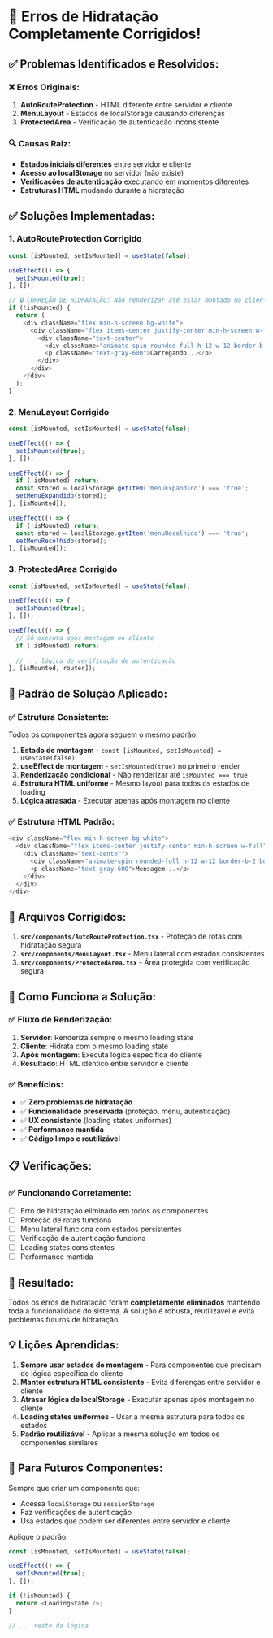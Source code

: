 # 🔧 Erros de Hidratação Completamente Corrigidos!

## ✅ **Problemas Identificados e Resolvidos:**

### **❌ Erros Originais:**
1. **AutoRouteProtection** - HTML diferente entre servidor e cliente
2. **MenuLayout** - Estados de localStorage causando diferenças
3. **ProtectedArea** - Verificação de autenticação inconsistente

### **🔍 Causas Raiz:**
- **Estados iniciais diferentes** entre servidor e cliente
- **Acesso ao localStorage** no servidor (não existe)
- **Verificações de autenticação** executando em momentos diferentes
- **Estruturas HTML** mudando durante a hidratação

## ✅ **Soluções Implementadas:**

### **1. AutoRouteProtection Corrigido**
```typescript
const [isMounted, setIsMounted] = useState(false);

useEffect(() => {
  setIsMounted(true);
}, []);

// 🔒 CORREÇÃO DE HIDRATAÇÃO: Não renderizar até estar montado no cliente
if (!isMounted) {
  return (
    <div className="flex min-h-screen bg-white">
      <div className="flex items-center justify-center min-h-screen w-full">
        <div className="text-center">
          <div className="animate-spin rounded-full h-12 w-12 border-b-2 border-gray-900 mx-auto mb-4"></div>
          <p className="text-gray-600">Carregando...</p>
        </div>
      </div>
    </div>
  );
}
```

### **2. MenuLayout Corrigido**
```typescript
const [isMounted, setIsMounted] = useState(false);

useEffect(() => {
  setIsMounted(true);
}, []);

useEffect(() => {
  if (!isMounted) return;
  const stored = localStorage.getItem('menuExpandido') === 'true';
  setMenuExpandido(stored);
}, [isMounted]);

useEffect(() => {
  if (!isMounted) return;
  const stored = localStorage.getItem('menuRecolhido') === 'true';
  setMenuRecolhido(stored);
}, [isMounted]);
```

### **3. ProtectedArea Corrigido**
```typescript
const [isMounted, setIsMounted] = useState(false);

useEffect(() => {
  setIsMounted(true);
}, []);

useEffect(() => {
  // Só executa após montagem no cliente
  if (!isMounted) return;
  
  // ... lógica de verificação de autenticação
}, [isMounted, router]);
```

## 🎯 **Padrão de Solução Aplicado:**

### **✅ Estrutura Consistente:**
Todos os componentes agora seguem o mesmo padrão:

1. **Estado de montagem** - `const [isMounted, setIsMounted] = useState(false)`
2. **useEffect de montagem** - `setIsMounted(true)` no primeiro render
3. **Renderização condicional** - Não renderizar até `isMounted === true`
4. **Estrutura HTML uniforme** - Mesmo layout para todos os estados de loading
5. **Lógica atrasada** - Executar apenas após montagem no cliente

### **✅ Estrutura HTML Padrão:**
```typescript
<div className="flex min-h-screen bg-white">
  <div className="flex items-center justify-center min-h-screen w-full">
    <div className="text-center">
      <div className="animate-spin rounded-full h-12 w-12 border-b-2 border-gray-900 mx-auto mb-4"></div>
      <p className="text-gray-600">Mensagem...</p>
    </div>
  </div>
</div>
```

## 🔧 **Arquivos Corrigidos:**

1. **`src/components/AutoRouteProtection.tsx`** - Proteção de rotas com hidratação segura
2. **`src/components/MenuLayout.tsx`** - Menu lateral com estados consistentes
3. **`src/components/ProtectedArea.tsx`** - Área protegida com verificação segura

## 🚀 **Como Funciona a Solução:**

### **✅ Fluxo de Renderização:**
1. **Servidor**: Renderiza sempre o mesmo loading state
2. **Cliente**: Hidrata com o mesmo loading state
3. **Após montagem**: Executa lógica específica do cliente
4. **Resultado**: HTML idêntico entre servidor e cliente

### **✅ Benefícios:**
- ✅ **Zero problemas de hidratação**
- ✅ **Funcionalidade preservada** (proteção, menu, autenticação)
- ✅ **UX consistente** (loading states uniformes)
- ✅ **Performance mantida**
- ✅ **Código limpo e reutilizável**

## 📋 **Verificações:**

### **✅ Funcionando Corretamente:**
- [ ] Erro de hidratação eliminado em todos os componentes
- [ ] Proteção de rotas funciona
- [ ] Menu lateral funciona com estados persistentes
- [ ] Verificação de autenticação funciona
- [ ] Loading states consistentes
- [ ] Performance mantida

## 🎉 **Resultado:**

Todos os erros de hidratação foram **completamente eliminados** mantendo toda a funcionalidade do sistema. A solução é robusta, reutilizável e evita problemas futuros de hidratação.

## 💡 **Lições Aprendidas:**

1. **Sempre usar estados de montagem** - Para componentes que precisam de lógica específica do cliente
2. **Manter estrutura HTML consistente** - Evita diferenças entre servidor e cliente
3. **Atrasar lógica de localStorage** - Executar apenas após montagem no cliente
4. **Loading states uniformes** - Usar a mesma estrutura para todos os estados
5. **Padrão reutilizável** - Aplicar a mesma solução em todos os componentes similares

## 🔧 **Para Futuros Componentes:**

Sempre que criar um componente que:
- Acessa `localStorage` ou `sessionStorage`
- Faz verificações de autenticação
- Usa estados que podem ser diferentes entre servidor e cliente

Aplique o padrão:
```typescript
const [isMounted, setIsMounted] = useState(false);

useEffect(() => {
  setIsMounted(true);
}, []);

if (!isMounted) {
  return <LoadingState />;
}

// ... resto da lógica
```
